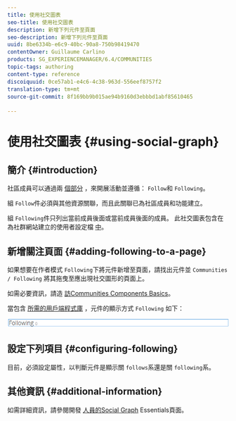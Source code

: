 ```yaml
---
title: 使用社交圖表
seo-title: 使用社交圖表
description: 新增下列元件至頁面
seo-description: 新增下列元件至頁面
uuid: 8be6334b-e6c9-40bc-90a8-750b98419470
contentOwner: Guillaume Carlino
products: SG_EXPERIENCEMANAGER/6.4/COMMUNITIES
topic-tags: authoring
content-type: reference
discoiquuid: 0ce57ab1-e4c6-4c38-963d-556eef8757f2
translation-type: tm+mt
source-git-commit: 8f169bb9b015ae94b9160d3ebbbd1abf85610465

---
```



# 使用社交圖表 {#using-social-graph}

## 簡介 {#introduction}

社區成員可以通過兩 [個部分](activities.md) ，來開展活動並遵循： `Follow`和 `Following`。

組 `Follow`件必須與其他資源關聯，而且此關聯已為社區成員和功能建立。

組 `Following`件只列出當前成員後面或當前成員後面的成員。 此社交圖表包含在為社群網站建立的使用者設定檔 [中](overview.md#communitiessites)。

## 新增關注頁面 {#adding-following-to-a-page}

如果想要在作者模式 `Following`下將元件新增至頁面，請找出元件並 `Communities / Following` 將其拖曳至應出現社交圖形的頁面上。

如需必要資訊，請造 [訪Communities Components Basics](basics.md)。

當包含 [所需的用戶端程式庫](essentials-socialgraph.md#essentials-for-client-side) ，元件的顯示方式 `Following` 如下：

![chlimage_1-447](assets/chlimage_1-447.png)

## 設定下列項目 {#configuring-following}

目前，必須設定屬性，以判斷元件是顯示關 `follows`系還是關 `following`系。

## 其他資訊 {#additional-information}

如需詳細資訊，請參閱開發 [人員的Social Graph](essentials-socialgraph.md) Essentials頁面。
